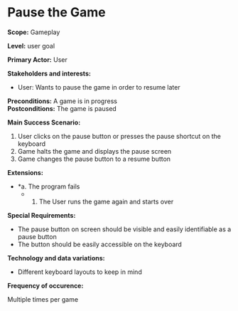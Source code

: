 # Pause the Game

**Scope:** Gameplay

**Level:** user goal

**Primary Actor:** User  

**Stakeholders and interests:**  

- User: Wants to pause the game in order to resume later

 
**Preconditions:** A game is in progress  
**Postconditions:** The game is paused

**Main Success Scenario:**  

1.  User clicks on the pause button or presses the pause shortcut on the keyboard
2.  Game halts the game and displays the pause screen
3.  Game changes the pause button to a resume button

**Extensions:**  

* *a. The program fails
	*  1. The User runs the game again and starts over   

**Special Requirements:**
- The pause button on screen should be visible and easily identifiable as a pause button
- The button should be easily accessible on the keyboard

**Technology and data variations:**
- Different keyboard layouts to keep in mind


**Frequency of occurence:**

Multiple times per game